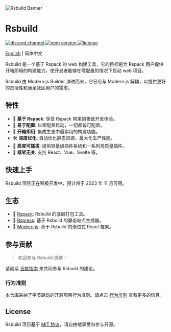 <picture>
  <img alt="Rsbuild Banner" src="https://lf3-static.bytednsdoc.com/obj/eden-cn/aphqeh7uhohpquloj/modern-js/rsbuild/Rsbuild-10081601.png">
</picture>

# Rsbuild

<p>
  <a href="https://discord.gg/79ZZ66GH9E">
    <img src="https://img.shields.io/discord/977448667919286283?logo=discord&label=discord&colorA=564341&colorB=EDED91" alt="discord channel" />
  </a>
  <a href="https://www.npmjs.com/package/@rsbuild/shared?activeTab=readme">
   <img src="https://img.shields.io/npm/v/@rsbuild/shared?style=flat-square&colorA=564341&colorB=EDED91" alt="npm version" />
  </a>
  <a href="https://github.com/web-infra-dev/rsbuild/blob/main/LICENSE">
    <img src="https://img.shields.io/npm/l/@rsbuild/shared?style=flat-square&colorA=564341&colorB=EDED91" alt="license" />
  </a>
</p>

[English](./README.md) | 简体中文

Rsbuild 是一个基于 Rspack 的 web 构建工具，它的目标是为 Rspack 用户提供开箱即用的构建能力，使开发者能够在零配置的情况下启动 web 项目。

Rsbuild 由 Modern.js Builder 演进而来，它已经与 Modern.js 解耦，以提供更好的灵活性和满足社区用户的需求。

## 特性

- 🚀 **基于 Rspack**: 享受 Rspack 带来的极致开发体验。
- 🍭 **易于配置**: 以零配置启动，一切都皆可配置。
- 🦄 **开箱即用**: 集成生态中最实用的构建功能。
- 🛠️ **深度优化**: 自动优化静态资源，最大化生产性能。
- 🎨 **高度可插拔**: 提供轻量级插件系统和一系列高质量插件。
- 🎯 **框架无关**: 支持 React、Vue、Svelte 等。

## 快速上手

Rsbuild 项目正在积极开发中，预计将于 2023 年 11 月可用。

## 生态

- 🦀 [Rspack](https://github.com/web-infra-dev/rspack): Rsbuild 的底层打包工具。
- 🐹 [Rspress](https://github.com/web-infra-dev/rspress): 基于 Rsbuild 的静态站点生成器。
- 🦄 [Modern.js](https://github.com/web-infra-dev/modern.js): 基于 Rsbuild 的渐进式 React 框架。

## 参与贡献

> 欢迎参与 Rsbuild 贡献！

请阅读 [贡献指南](https://github.com/web-infra-dev/rsbuild/blob/main/CONTRIBUTING.md) 来共同参与 Rsbuild 的建设。

### 行为准则

本仓库采纳了字节跳动的开源项目行为准则。请点击 [行为准则](./CODE_OF_CONDUCT.md) 查看更多的信息。

## License

Rsbuild 项目基于 [MIT 协议](https://github.com/web-infra-dev/modern.js/blob/main/LICENSE)，请自由地享受和参与开源。
